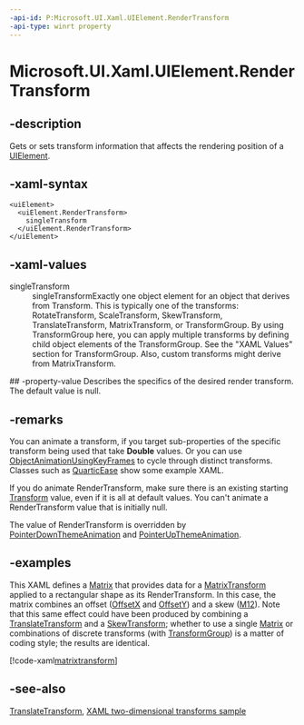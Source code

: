 ```yaml
---
-api-id: P:Microsoft.UI.Xaml.UIElement.RenderTransform
-api-type: winrt property
---
```


<!-- Property syntax
public Windows.UI.Xaml.Media.Transform RenderTransform { get;  set; }
-->

# Microsoft.UI.Xaml.UIElement.RenderTransform

## -description
Gets or sets transform information that affects the rendering position of a [UIElement](uielement.md).

## -xaml-syntax
```xaml
<uiElement>
  <uiElement.RenderTransform>
    singleTransform
  </uiElement.RenderTransform>
</uiElement>
```


## -xaml-values
<dl><dt>singleTransform</dt><dd>singleTransformExactly one object element for an object that derives from Transform. This is typically one of the transforms: RotateTransform, ScaleTransform, SkewTransform, TranslateTransform, MatrixTransform, or TransformGroup. By using TransformGroup here, you can apply multiple transforms by defining child object elements of the TransformGroup. See the "XAML Values" section for TransformGroup. Also, custom transforms might derive from MatrixTransform.</dd>
</dl>
## -property-value
Describes the specifics of the desired render transform. The default value is null.

## -remarks
You can animate a transform, if you target sub-properties of the specific transform being used that take **Double** values. Or you can use [ObjectAnimationUsingKeyFrames](../microsoft.ui.xaml.media.animation/objectanimationusingkeyframes.md) to cycle through distinct transforms. Classes such as [QuarticEase](../microsoft.ui.xaml.media.animation/quarticease.md) show some example XAML.

If you do animate RenderTransform, make sure there is an existing starting [Transform](../microsoft.ui.xaml.media/transform.md) value, even if it is all at default values. You can't animate a RenderTransform value that is initially null.

The value of RenderTransform is overridden by [PointerDownThemeAnimation](../microsoft.ui.xaml.media.animation/pointerdownthemeanimation.md) and [PointerUpThemeAnimation](../microsoft.ui.xaml.media.animation/pointerupthemeanimation.md).

## -examples
This XAML defines a [Matrix](../microsoft.ui.xaml.media/matrix.md) that provides data for a [MatrixTransform](../microsoft.ui.xaml.media/matrixtransform.md) applied to a rectangular shape as its RenderTransform. In this case, the matrix combines an offset ([OffsetX](../windows.ui.xaml.media/matrix_offsetx.md) and [OffsetY](../windows.ui.xaml.media/matrix_offsety.md)) and a skew ([M12](../windows.ui.xaml.media/matrix_m12.md)). Note that this same effect could have been produced by combining a [TranslateTransform](../microsoft.ui.xaml.media/translatetransform.md) and a [SkewTransform](../microsoft.ui.xaml.media/skewtransform.md); whether to use a single [Matrix](../microsoft.ui.xaml.media/matrix.md) or combinations of discrete transforms (with [TransformGroup](../microsoft.ui.xaml.media/transformgroup.md)) is a matter of coding style; the results are identical.



[!code-xaml[matrixtransform](../microsoft.ui.xaml/code/matrixtransform/csharp/Page.xaml#Snippetmatrixtransform)]

## -see-also
[TranslateTransform](../microsoft.ui.xaml.media/translatetransform.md), [XAML two-dimensional transforms sample](https://github.com/microsoftarchive/msdn-code-gallery-microsoft/tree/master/Official%20Windows%20Platform%20Sample/Windows%208.1%20Store%20app%20samples/99866-Windows%208.1%20Store%20app%20samples/XAML%20two-dimensional%20transforms%20sample)
